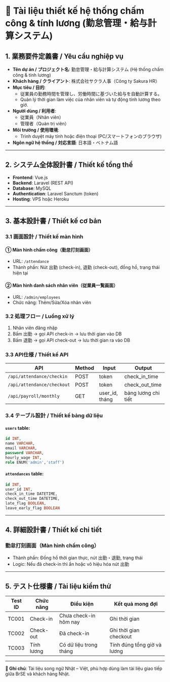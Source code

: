 
# 📘 Tài liệu thiết kế hệ thống chấm công & tính lương (勤怠管理・給与計算システム)

## 1. 業務要件定義書 / Yêu cầu nghiệp vụ
- **Tên dự án / プロジェクト名**: 勤怠管理・給与計算システム (Hệ thống chấm công & tính lương)
- **Khách hàng / クライアント**: 株式会社サクラ人事（Công ty Sakura HR）
- **Mục tiêu / 目的**:
  - 従業員の勤務時間を管理し、労働時間に基づいた給与を自動計算する。
  - Quản lý thời gian làm việc của nhân viên và tự động tính lương theo giờ.
- **Người dùng / 利用者**:
  - 従業員（Nhân viên）
  - 管理者（Quản trị viên）
- **Môi trường / 使用環境**:
  - Trình duyệt máy tính hoặc điện thoại (PC/スマートフォンのブラウザ)
- **Ngôn ngữ hệ thống / 対応言語**: 日本語・ベトナム語

---

## 2. システム全体設計書 / Thiết kế tổng thể
- **Frontend**: Vue.js
- **Backend**: Laravel (REST API)
- **Database**: MySQL
- **Authentication**: Laravel Sanctum (token)
- **Hosting**: VPS hoặc Heroku

---

## 3. 基本設計書 / Thiết kế cơ bản

### 3.1 画面設計 / Thiết kế màn hình

#### ① Màn hình chấm công（勤怠打刻画面）
- URL: `/attendance`
- Thành phần: Nút 出勤 (check-in), 退勤 (check-out), đồng hồ, trạng thái hiện tại

#### ② Màn hình danh sách nhân viên（従業員一覧画面）
- URL: `/admin/employees`
- Chức năng: Thêm/Sửa/Xóa nhân viên

### 3.2 処理フロー / Luồng xử lý
1. Nhân viên đăng nhập
2. Bấm 出勤 → gọi API check-in → lưu thời gian vào DB
3. Bấm 退勤 → gọi API check-out → lưu thời gian ra vào DB

### 3.3 API仕様 / Thiết kế API
| API | Method | Input | Output |
|-----|--------|-------|--------|
| `/api/attendance/checkin` | POST | token | check_in_time |
| `/api/attendance/checkout` | POST | token | check_out_time |
| `/api/payroll/monthly` | GET | user_id, tháng | bảng lương chi tiết |

### 3.4 テーブル設計 / Thiết kế bảng dữ liệu

#### `users` table:
```sql
id INT,
name VARCHAR,
email VARCHAR,
password VARCHAR,
hourly_wage INT,
role ENUM('admin','staff')
```

#### `attendances` table:
```sql
id INT,
user_id INT,
check_in_time DATETIME,
check_out_time DATETIME,
late_flag BOOLEAN,
leave_early_flag BOOLEAN
```

---

## 4. 詳細設計書 / Thiết kế chi tiết

### 勤怠打刻画面（Màn hình chấm công）
- Thành phần: Đồng hồ thời gian thực, nút 出勤・退勤, trạng thái
- Logic: Nếu đã check-in thì ẩn hoặc vô hiệu hóa nút 出勤

---

## 5. テスト仕様書 / Tài liệu kiểm thử

| Test ID | Chức năng | Điều kiện | Kết quả mong đợi |
|---------|-----------|-----------|------------------|
| TC001 | Check-in | Chưa check-in hôm nay | Ghi thời gian |
| TC002 | Check-out | Đã check-in | Ghi thời gian checkout |
| TC003 | Tính lương | Có dữ liệu trong tháng | Tính đúng tổng giờ và lương |

---

**📌 Ghi chú**: Tài liệu song ngữ Nhật – Việt, phù hợp dùng làm tài liệu giao tiếp giữa BrSE và khách hàng Nhật.
